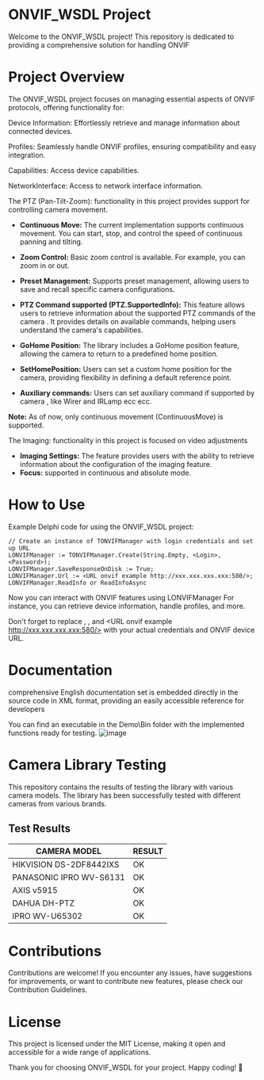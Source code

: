 # ONVIF_WSDL Project
Welcome to the ONVIF_WSDL project! This repository is dedicated to providing a comprehensive solution for handling ONVIF 

# Project Overview
The ONVIF_WSDL project focuses on managing essential aspects of ONVIF protocols, offering functionality for:

Device Information: Effortlessly retrieve and manage information about connected devices.

Profiles: Seamlessly handle ONVIF profiles, ensuring compatibility and easy integration.

Capabilities: Access device capabilities.

NetworkInterface: Access to network interface information.

The PTZ (Pan-Tilt-Zoom): functionality in this project provides support for controlling camera movement.

- **Continuous Move:** The current implementation supports continuous movement. You can start, stop, and control the speed of continuous panning and tilting.

- **Zoom Control:** Basic zoom control is available. For example, you can zoom in or out.

- **Preset Management:** Supports preset management, allowing users to save and recall specific camera configurations.
  
- **PTZ Command supported (PTZ.SupportedInfo):** This feature allows users to retrieve information about the supported PTZ commands of the camera . It provides details on available commands, helping users understand the camera's capabilities.

- **GoHome Position:** The library includes a GoHome position feature, allowing the camera to return to a predefined home position.

- **SetHomePosition:** Users can set a custom home position for the camera, providing flexibility in defining a default reference point.

- **Auxiliary commands:** Users can set auxiliary command if supported by camera , like Wirer and IRLamp ecc ecc.

**Note:** As of now, only continuous movement (ContinuousMove) is supported.

The Imaging: functionality in this project is focused on video adjustments 

- **Imaging Settings:** The feature provides users with the ability to retrieve information about the configuration of the imaging feature.
- **Focus:** supported in continuous and absolute mode.

# How to Use
Example Delphi code for using the ONVIF_WSDL project:
```delphi
// Create an instance of TONVIFManager with login credentials and set up URL
LONVIFManager := TONVIFManager.Create(String.Empty, <Login>, <Password>);
LONVIFManager.SaveResponseOnDisk := True;
LONVIFManager.Url := <URL onvif example http://xxx.xxx.xxx.xxx:580/>;
LONVIFManager.ReadInfo or ReadInfoAsync
```
Now you can interact with ONVIF features using LONVIFManager
For instance, you can retrieve device information, handle profiles, and more.

Don't forget to replace <Login>, <Password>, and <URL onvif example http://xxx.xxx.xxx.xxx:580/>
with your actual credentials and ONVIF device URL.

# Documentation
comprehensive English documentation set is embedded directly in the source code in XML format, providing an easily accessible reference for developers

You can find an executable in the Demo\Bin folder with the implemented functions ready for testing.
![image](https://github.com/amancini/ONVIF_WDSL/assets/11525545/e3825f4c-7f43-4637-bf57-7e0dae7b48ff)

# Camera Library Testing

This repository contains the results of testing the library with various camera models. The library has been successfully tested with different cameras from various brands.

## Test Results

| CAMERA MODEL              | RESULT |
|---------------------------|--------|
| HIKVISION DS-2DF8442IXS   |   OK   |
| PANASONIC IPRO WV-S6131   |   OK   |
| AXIS v5915                |   OK   |
| DAHUA DH-PTZ              |   OK   |
| IPRO WV-U65302            |   OK   |



# Contributions
Contributions are welcome! If you encounter any issues, have suggestions for improvements, or want to contribute new features, please check our Contribution Guidelines.

# License
This project is licensed under the MIT License, making it open and accessible for a wide range of applications.

Thank you for choosing ONVIF_WSDL for your project. Happy coding! 🚀
